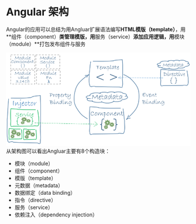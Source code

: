 # Angular 架构

Angular的应用可以总结为用Angluar扩展语法编写**HTML模版（template）**，用**组件（component）**类管理模版，用**服务（service）**添加应用逻辑，用**模块（module）**打包发布组件与服务

![](../.gitbook/assets/import.png)从架构图可以看出Angluar主要有8个构造块：

* 模块（module）
* 组件（component）
* 模版（template）
* 元数据（metadata）
* 数据绑定（data binding）
* 指令（directive）
* 服务（service）
* 依赖注入（dependency injection）

